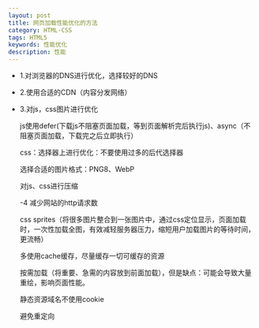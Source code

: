```yaml
---
layout: post
title: 网页加载性能优化的方法
category: HTML-CSS
tags: HTML5
keywords: 性能优化
description: 性能
---
```


- 1.对浏览器的DNS进行优化，选择较好的DNS
- 2.使用合适的CDN（内容分发网络）
- 3.对js，css图片进行优化
   
  js使用defer(下载js不阻塞页面加载，等到页面解析完后执行js)、async（不阻塞页面加载，下载完之后立即执行）
  
  css：选择器上进行优化：不要使用过多的后代选择器
  
  选择合适的图片格式：PNG8、WebP
  
  对js、css进行压缩
  
  -4 减少网站的http请求数
  
  css sprites（将很多图片整合到一张图片中，通过css定位显示，页面加载时，一次性加载全图，有效减轻服务器压力，缩短用户加载图片的等待时间，更流畅）
  
  多使用cache缓存，尽量缓存一切可缓存的资源
  
  按需加载（将重要、急需的内容放到前面加载），但是缺点：可能会导致大量重绘，影响页面性能。
  
  静态资源域名不使用cookie
  
  避免重定向
  
